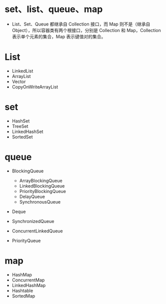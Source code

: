 # set、list、queue、map
* List、Set、Queue 都继承自 Collection 接口，而 Map 则不是（继承自 Object），所以容器类有两个根接口，分别是 Collection 和 Map，Collection 表示单个元素的集合，Map 表示键值对的集合。  
  
# List

* LinkedList
* ArrayList
* Vector
* CopyOnWriteArrayList

# set  

* HashSet
* TreeSet
* LinkedHashSet
* SortedSet

# queue

* BlockingQueue
  
   * ArrayBlockingQueue  
   * LinkedBlockingQueue
   * PriorityBlockingQueue
   * DelayQueue
   * SynchronousQueue
  
* Deque
* SynchronizedQueue
* ConcurrentLinkedQueue
* PriorityQueue

# map  

* HashMap
* ConcurrentMap
* LinkedHashMap
* Hashtable
* SortedMap

